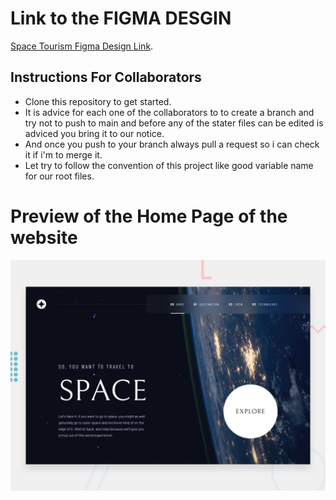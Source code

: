 Link to the FIGMA DESGIN
===============
[Space Tourism Figma Design Link](https://www.figma.com/file/1F0zzEePG5TORA8QRa01fa/space-tourism-website?node-id=0%3A1").

## Instructions For Collaborators
* Clone this repository to get started.
* It is advice for each one of the collaborators to to create a branch and try not to push to main and before any of the stater files can be edited is adviced you bring it to our notice.
* And once you push to your branch always pull a request so i can check it if i'm to merge it.
* Let try to follow the convention of this project like good variable name for our root files.

# Preview of the Home Page of the website
![Main Page](preview.jpg)
